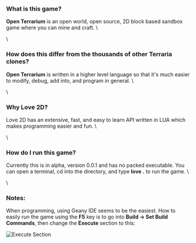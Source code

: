 ### What is this game?

__Open Terrarium__ is an open world, open source, 2D block based sandbox game where you can mine and craft.
\

\
### How does this differ from the thousands of other Terraria clones?

__Open Terrarium__ is written in a higher level language so that it's much easier to modify, debug, add into, and program in general.
\

\
### Why Love 2D?

Love 2D has an extensive, fast, and easy to learn API written in LUA which makes programming easier and fun.
\

\
### How do I run this game?

Currently this is in alpha, version 0.0.1 and has no packed executable. You can open a terminal, cd into the directory, and type __love .__ to run the game.
\

\
### Notes:

When programming, using Geany IDE seems to be the easiest. How to easily run the game using the __F5__ key is to go into __Build -> Set Build Commands__, then change the __Execute__ section to this:

![Execute Section](https://raw.githubusercontent.com/jordan4ibanez/Open-Terrarium/master/github_resources/geany_1.png "Execute Section")

